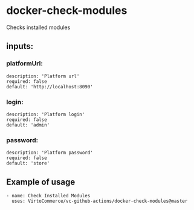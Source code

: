# docker-check-modules

Checks installed modules

## inputs:
 ### platformUrl:
    description: 'Platform url'
    required: false
    default: 'http://localhost:8090'
 ### login:
    description: 'Platform login'
    required: false
    default: 'admin'
 ### password:
    description: 'Platform password'
    required: false
    default: 'store'

## Example of usage

```
- name: Check Installed Modules
  uses: VirtoCommerce/vc-github-actions/docker-check-modules@master
```
